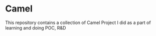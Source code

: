 Camel
=====
This repository contains a collection of Camel Project I did as a part of learning and doing POC, R&D
